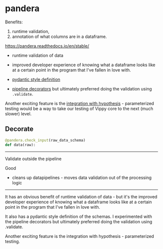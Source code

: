 # pandera

Benefits:

1. runtime validation,
2. annotation of what columns are in a dataframe.

https://pandera.readthedocs.io/en/stable/

- runtime validation of data 
- improved developer experience of knowing what a dataframe looks like at a certain point in the program that I've fallen in love with.

- [pydantic style definition](https://pandera.readthedocs.io/en/stable/schema_models.html) 
- [pipeline decorators](https://pandera.readthedocs.io/en/stable/decorators.html) but ultimately preferred doing the validation using `.validate`.

Another exciting feature is the [integration with hypothesis](https://pandera.readthedocs.io/en/stable/data_synthesis_strategies.html) - parameterized testing would be a way to take our testing of Vippy core to the next (much slower) level.



## Decorate

```python
@pandera.check_input(raw_data_schema)
def data(raw):
```



---

Validate outside the pipeline

Good
- cleans up datapipelines - moves data validation out of the processing logic

---
It has an obvious benefit of runtime validation of data - but it's the improved developer experience of knowing what a dataframe looks like at a certain point in the program that I've fallen in love with.

It also has a pydantic style definition of the schemas. I experimented with the pipeline decorators but ultimately preferred doing the validation using .validate.

Another exciting feature is the integration with hypothesis - parameterized testing.
